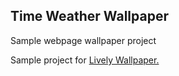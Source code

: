 
## Time Weather Wallpaper
Sample webpage wallpaper project

Sample project for [Lively Wallpaper.](https://github.com/rocksdanister/lively)